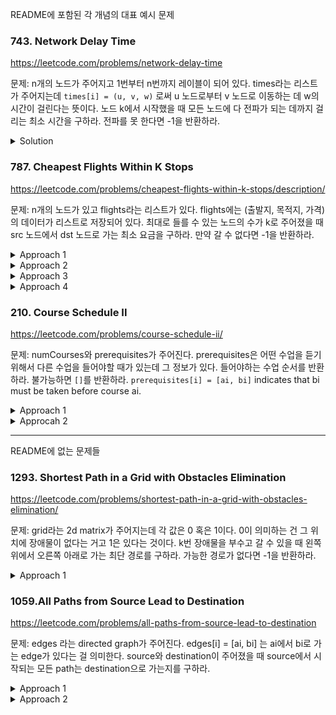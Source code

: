 README에 포함된 각 개념의 대표 예시 문제



### 743. Network Delay Time

https://leetcode.com/problems/network-delay-time

문제: n개의 노드가 주어지고 1번부터 n번까지 레이블이 되어 있다. times라는 리스트가 주어지는데 `times[i] = (u, v, w)` 로써 u 노드로부터 v 노드로 이동하는 데 w의 시간이 걸린다는 뜻이다. 노드 k에서 시작했을 때 모든 노드에 다 전파가 되는 데까지 걸리는 최소 시간을 구하라. 전파를 못 한다면 -1을 반환하라.


<details><summary>Solution</summary>

Dijkstra's Algorithm 문제이다. source는 k가 되고 k로부터 각각 노드까지의 최소 거리를 구한 후 그 max를 구하면 된다.

```py
class Solution:
    def networkDelayTime(self, times: List[List[int]], n: int, k: int) -> int:
        # Dijkstra's Algorithm으로 source로부터의 최소 cost를 다 구하고 그것들의 max를 구한다.
        d = {}  # key: destination, value: distance, 만약 path가 필요하다면 (distance, previous) 이렇게 넣으면 된다.
        for i in range(n):
            d[i+1] = math.inf
        d[k] = 0

        adj_list = [[] for _ in range(n+1)]  # (dest, cost)
        for time in times:
            src, dest, cost = time
            adj_list[src].append((dest, cost))

        heap = [(0, k, k)]  # (distance, dest, src)
        
        while True:
            next_cost, next_vertex, prev_vertex = heapq.heappop(heap)
            for dest, cost in adj_list[next_vertex]:
                if d[dest] <= d[next_vertex] + cost:
                    continue
                d[dest] = d[next_vertex] + cost
                heapq.heappush(heap, (cost, dest, next_vertex))
            if len(heap) == 0:
                break

        res = max(map(lambda x: d[x], d))
        return res if res != math.inf else -1
```

</details>




### 787. Cheapest Flights Within K Stops

https://leetcode.com/problems/cheapest-flights-within-k-stops/description/
    
문제: n개의 노드가 있고 flights라는 리스트가 있다. flights에는 (출발지, 목적지, 가격) 의 데이터가 리스트로 저장되어 있다. 최대로 들를 수 있는 노드의 수가 k로 주어졌을 때 src 노드에서 dst 노드로 가는 최소 요금을 구하라. 만약 갈 수 없다면 -1을 반환하라.


<details><summary>Approach 1</summary>

BFS

queue를 사용해서 (node, price, stops)를 저장하면서 찾을 수 있다. stops가 k보다 작으면 k += 1 하면서 iterate한다.     
stops == k 인 경우는 k번을 다 쓴 거니까 그 때 목적지 노드가 dst라면 `res = min(res, price + cost_from_node_to_dst)` 로 업데이트하고 queue에는 데이터를 넣지 않는다.    
TLE 에러 발생.   

근데 optimize해서 O(EK) / O(V^2 + VK) 로 풀 수는 있다. (node, price, stops)를 넣는 게 아니라 k번 iterate하도록 한다.    
그리고 distances 라는 딕셔너리에 (node, stops) 로 stops만큼 갔을 때의 node까지 최소 거리를 저장한다.    
어떤 stop의 iteration에서 한 노드에 여러 edge가 접근할 수 있다. 그때 가장 최솟값을 구하기 위해서 (node, stops+1)에 대해 계속 참조하면서 업데이트해야한다.    


```python
    def findCheapestPrice(self, n: int, flights: List[List[int]], src: int, dst: int, k: int) -> int:
        # todo: adj_matrix 만들기

        queue = deque()
        while queue and stops < k + 1:
            # Iterate on current level
            length = len(bfsQ)
            for _ in range(length):
                node = queue.popleft()
                
                # Loop over neighbors of popped node
                for nei in range(n):
                    if adj_matrix[node][nei] > 0:
                        dU = distances.get((node, stops), float("inf"))  # 이 값은 항상 있다. 이전 iteration에서 만든 값이다.
                        dV = distances.get((nei, stops + 1), float("inf"))  # 아직 unreached 상태라면 inf일테다. 있다면 다른 노드에서 간 결과인데 그거랑 비교하는 것이다.
                        wUV = adj_matrix[node][nei]
                        
                        if dU + wUV < dV:
                            distances[nei, stops + 1] = dU + wUV
                            queue.append(nei)
```


```py
# 내 BFS 솔루션: memory limit exceeded. 
# 노드들이 서로 다 연결되어 있다면 (worst case) 각 iteration마다 V개의 값이 queue에 들어갈 것이다. 이는 exponential하게 증가하므로 k^V의 space를 갖는다.
# visited 라는 set을 만들어서 하나의 path에서 중복된 vertex 방문을 막게 해봤는데 deepcopy를 사용하기 때문에 TLE가 난다.
    def findCheapestPrice(self, n: int, flights: List[List[int]], src: int, dst: int, k: int) -> int:
        adj_list = [[] for _ in range(n)]  # index: src, element: (dst, weight)
        for _src, _dst, _price in flights:
            adj_list[_src].append((_dst, _price))

        queue = deque([(src, 0, -1)])  # (current vertex, price sum, stops to get to this vertex)
        res = math.inf
        
        while queue:
            cur_vertex, price_sum, count = queue.popleft()
            for next_vertex, weight in adj_list[cur_vertex]:
                if next_vertex == dst:
                    res = min(res, price_sum + weight)
                    continue
                if count + 1 >= k:
                    continue
                queue.append((next_vertex, price_sum + weight, count+1))
            
        if res != math.inf:
            return res
        return -1
```

BFS를 할 때 모든 path를 다 탐색할 필요는 없다.    
dist라는 리스트를 만들어서 각 vertex까지 가는 최소의 total cost를 저장한다. 처음에는 inf로 초기화되어 있다.    
BFS가 늘어나면서 stops는 같거나 증가하게 되는데 total cost가 이전보다 늘어난다면 이후 path는 탐색하지 않아도 된다.   
해당 조건을 추가한 BFS로 하면 빠르다. Approach 2에 simple Dijkstra 가 이 방법이다.   
Further traversal을 하지 않아도 될 상황을 최대한 정교하게 생각하자.

</details>

<details><summary>Approach 2</summary>

Dijkstra's algorithm     

이 문제에서 주의해야할 점은 어떤 노드에 방문했을 때 전에 계산된 cost보다 더 높아도 지금의 count가 낮다면 둘 다 정답 후보가 된다는 것이다.    
예를 들어 노드 A에 5번 거쳐서 100의 price가 들었는데 이번 작업에서 2번 거쳐서 150의 price가 들었다고 하더라도 이 (A, 150, 2) 의 값도 유지해야한다.   
(A, 150, 2)가 (A, 100, 5)보다 더 낮은 가격으로 갈 순 없겠지만 최대로 도달할 수 있는 거리에서 차이가 난다.   
k가 5라면 (A, 100, 5)의 경우는 거기서 break를 해버리기 때문에 unreachable로 판단할 수 있다.   

`costs = [math.inf for _ in range(n)]`, `stops = [math.inf for _ in range(n)`으로 초기화시킨다. 각 vertex로 가는 cost/stops의 최솟값인가?    
minheap에 처음에 (cost, stops, node) = (0, 0, src) 를 넣는다.   
heappop을 하고 neighboring edges를 보면서 cost가 기존의 cost보다 작은지 확인한다.    
cost가 더 작다면 costs[node]와 stops[node] 를 업데이트한 후에 heap에 넣는다. cost가 작지 않더라도 stops가 더 작다면 heap에 넣는다.   
즉, cost가 더 작거나 stops가 더 작을 때 heap에 넣어주는 것이다.   

최소 cost가 되거나 최소 stops가 되면 candidate으로 보는 거 같은데, 적당히 작은 cost에 적당히 작은 stop이 candidate가 될 수도 있지 않을까? 정확히 구현은 안 해봐서 모르겠다. 
그렇다고 다 넣어버리면 너무 비효율적일 것 같고.

- Time Complexity: O(V^2logV)
- Space Complexity: O(V^2) adj_matrix



Simple Dijkstra => 이거 그냥 BFS 아냐?

- dist 값을 inf로 초기화하고 dist[src]만 0으로 한다. adj_list도 만들어놓는다.
- queue에 (stops, cur_node, price)를 넣는다. 초기에는 (0, src, 0)이 들어갈 것이다.
- while queue 조건동안 queue를 pop하면서 반복한다. stops가 k+1보다 크면 그 이후에 queue에 들어간 값은 다 k+1보다 크므로 break한다.
- cur_node에서 reachable한 node들의 dist를 확인해서 업데이트할 수 있는지 확인한다. `dist[reachable] > dist[cur_node] + price` 라면 거기로 갈 수 있는 거니까 업데이트하고 queue에 추가한다. (안 가는 거에 대한 건 저장을 안 해도 되나? 굳이 안 줄여도 될 수도 있잖아.)
- break가 되거나 queue가 비어서 loop를 빠져나오면 그 결과를 반환한다.



```python
    def findCheapestPrice(self, n: int, flights: List[List[int]], src: int, dst: int, k: int) -> int:
        adj_list = [[] for _ in range(n)]
        for _from, _to, _price in flights:
            adj_list[_from].append((_to, _price))
        dist = [math.inf] * n
        dist[src] = 0
        queue = deque([(0, src, 0)])  # stops, node, price

        while queue:
            stops, cur, price = queue.popleft()
            if stops > k:
                break
            for _to, _price in adj_list[cur]:
                if dist[_to] <= price + _price:
                    continue
                dist[_to] = price + _price
                queue.append((stops+1, _to, dist[_to]))

        return -1 if dist[dst] == math.inf else dist[dst]
```



</details>


<details><summary>Approach 3</summary>

Bellman Ford's Algorithm  

k번 iterate하면 k 번 hop했을 때의 결과를 알 수 있다.   
- dist list를 만들어서 source 빼고 inf로 초기화한다.   
- 전체 edge를 k+1번 iterate하면서 dist를 업데이트한다. 
- edge에서 from vertex의 distance가 inf라면 아직 시작을 못 하는 상태니까 넘어간다. from vertex가 inf가 아니면 여기에 k+1 이내로 도달할 수 있다는 것이므로 그 상태에서 to_index의 distance 값을 체크한다. 더 줄일 수 있으면 줄이고 없으면 무시한다.
- k+1번 iterate한 뒤에 dist[target] 값을 반환한다.

Bellman Ford 알고리즘은 기본적으로 dp이다. dp(k)를 구하기 위한 bottom up 방식이라고 생각하면 되겠다.    

```
dp(i): i번 iterate가 가능할 때 src에서 dst까지 가는 데 필요한 최소 비용
dp(i) = dp(i-1)의 상황에서 각 노드에서 한 번씩 주변을 업데이트 했을 때의 비용. 기준 노드에서 모든 edge를 탐색해서 기준노드의 cost + edge cost 값이 도착지의 cost보다 작다면 도착지의 cost를 업데이트한다.
```



```python
dist = [math.inf] * n
dist[src] = 0
for _ in range(k+1):
    next_dist = copy.deepcopy(dist)  # deepcopy를 해야한다. 안 그러면 edge iterate하면서 dist[_from] 값이 바뀔 수 있다.
    for _from, _to, _price in flights:
        if dist[_from] == math.inf:
            continue
        next_dist[_to] = min(next_dist[_to], dist[_from] + _price)  # 여기서 min의 first parameter는 dist가 아니라 next_dist가 되어야한다.
    dist = next_dist
if dist[dst] == math.inf:
    return -1
return dist[dst]
```
    

    
Time Complexity: O((V+E)*K), Space Complexity: O(V)

Bellman Ford는 각 iteration마다 한 번의 전체 이동을 하면서 dist를 업데이트하는 것이다. 그래서 iteration이 k+1번 일어난다.   
Dijkstra는 queue를 이용해서 stop이 점차 늘어난다.
    


</details>


<details><summary>Approach 4</summary>

SPFA 알고리즘    

Bellman Ford를 최적화시킨 알고리즘 => iteration마다 모든 edge를 탐색하는 게 아니라 영향을 줄 수 있는 edge만 저장해서 탐색한다.



```py
    def findCheapestPrice(self, n: int, flights: List[List[int]], src: int, dst: int, k: int) -> int:
        adj_list = [[] for _ in range(n)]  # index: from vertex, element: (to vertex, price)
        for _src, _dst, _price in flights:
            adj_list[_src].append((_dst, _price))

        distances = [math.inf for _ in range(n)]
        distances[src] = 0

        cur_list = [src]

        for _ in range(k+1):
            new_distances = copy.deepcopy(distances)
            next_list = []
            for cur in cur_list:
                for _dst, _price in adj_list[cur]:
                    if new_distances[_dst] <= distances[cur] + _price:
                        continue
                    new_distances[_dst] = distances[cur] + _price
                    next_list.append(_dst)
            distances = new_distances
            cur_list = next_list
        
        if distances[dst] == math.inf:
            return -1
        return distances[dst]
```

</details>









### 210. Course Schedule II

https://leetcode.com/problems/course-schedule-ii/

문제: numCourses와 prerequisites가 주어진다. prerequisites은 어떤 수업을 듣기 위해서 다른 수업을 들어야할 때가 있는데 그 정보가 있다. 들어야하는 수업 순서를 반환하라. 불가능하면 `[]`를 반환하라. `prerequisites[i] = [ai, bi]` indicates that bi must be taken before course ai.




<details><summary>Approach 1</summary>

Kahn's Algorithm

```py
    def findOrder(self, n: int, courses: List[List[int]]) -> List[int]:
        ordered_courses = []
        
        in_degrees = [0] * n  # in_degree[i] indicates the number of required courses to take course i
        adj_list = defaultdict(list)
        for next_course, required_course in courses:
            adj_list[required_course].append(next_course)
            in_degrees[next_course] += 1
        
        queue = deque()
        for i in range(n):
            if in_degrees[i] == 0:
                queue.append(i)
        
        while queue:
            cur = queue.popleft()
            ordered_courses.append(cur)

            for next_course in adj_list[cur]:
                in_degrees[next_course] -= 1
                if in_degrees[next_course] == 0:
                    queue.append(next_course)
        
        if len(ordered_courses) == n:
            return ordered_courses
        return []
```

Time: O(V+E), Space: O(V+E)이다.

</details>


<details><summary>Approcah 2</summary>

white, gray, black coloring을 이용한 DFS로도 풀 수 있다.

- adjacency list를 만들고 모든 vertex를 white 상태로 저장하고 시작한다.   
- 어떤 하나의 vertex부터 DFS를 한다.   
- DFS를 진행하면서 방문하는 vertex는 gray 상태로 바꾸면서 진행한다.   
- 어떤 gray vertex에서 더 이상 outbound가 없다면 그 course에 dependent한 게 없기 때문에 가장 나중에 들어야하는 course일 것이다. 그럼 그 vertex는 black으로 바꾸고 결과 stack에 추가한다.   
- 이후에 black vertex는 이미 처리가 됐으므로 없는 vertex라고 생각하면 된다. 즉, 어떤 gray vertex의 outbound가 black만 있다면 outbound가 없다고 생각하면 되므로 stack에 추가한다.   
- gray vertex의 outbound에 gray vertex가 있다면 cycle이 있는 것이기 때문에 순서를 정할 수가 없는 graph이다.   

Time: O(V+E), Space: O(V+E)이다.


</details>






---






README에 없는 문제들




### 1293. Shortest Path in a Grid with Obstacles Elimination

https://leetcode.com/problems/shortest-path-in-a-grid-with-obstacles-elimination/

문제: grid라는 2d matrix가 주어지는데 각 값은 0 혹은 1이다. 0이 의미하는 건 그 위치에 장애물이 없다는 거고 1은 있다는 것이다. k번 장애물을 부수고 갈 수 있을 때 왼쪽 위에서 오른쪽 아래로 가는 최단 경로를 구하라. 가능한 경로가 없다면 -1을 반환하라.

<details><summary>Approach 1</summary>

BFS

최적화된 BFS가 필요하다. BFS에서 상태를 deepcopy 해서 넘기는 건 웬만하면 틀렸다고 생각하자.    

처음에는 queue를 두고 각 element는 (row, col, remained, visited) 을 넣었다.    
그러고는 매 iteration마다 모든 방향을 탐색한 뒤에 이동 가능하면 visited을 deepcopy하고 큐에 추가했다.    
(next_row, next_col) 이 목적지라면 len(visited)-1 만큼 이동한 것이다.    
그런데 이렇게 하면 동작은 하는데 TLE 제한에 걸린다.      

보완된 BFS     
loc_to_remained_and_steps 라는 dict를 정의해서 key는 (row, col), value는 (remained, steps)로 둔다.    
next location을 탐색할 때 `if (next_remained <= _remained and next_steps >= _steps) for any _remained, _steps in loc_to_remained_and_steps[(next_row, next_col)]` 이라면 이미 방문한 방법보다 무조건 비효율적일 수 밖에 없으므로 더 탐색을 하지 않아도 된다.    
즉, visited라는 상태를 복사해가는 대신 모든 case를 안고 가는데, 비효율적일 case는 버리고 가는 방식이다. 

그리고 k 값이 Manhattan distance보다 크다면 최단 거리로 갈 수 있으므로 그런 case를 처음에 처리하는 것도 도움이 된다. => 시간 확 줄었다.  

k 개의 다른 state를 가질 수 있기 때문에 각 노드마다 at most k번 방문한다. 
- Time Complexity: O(NK)
- Space Complexity: O(NK) 


약간 787. Cheapest Flights Within K Stops 의 simple Dijkstra 방식과 비슷해보인다? 상태를 deepcopy해가는 BFS가 실패한 것도 동일하고.   
787하고 다른 점은, 787의 경우는 stops 수만 고려하면 되어서 stops 수를 1부터 시작하여 bottom up을 할 수 있었다. 그래서 dp의 memo롤 1d로 만들 수 있었다.   
지금의 경우는 stops 수에 더해서 부술 수 있는 수까지 고려해야한다. 그러면 stops & remained 2d를 만들어야하는데 지금 위 solution이 이 방식인 것이었다.


```py
    def shortestPath(self, grid: List[List[int]], k: int) -> int:
        m, n = len(grid), len(grid[0])
        directions = [(1, 0), (0, 1), (-1, 0), (0, -1)]
        queue = deque([(0, 0, 0, k)])  # row, col, steps, remained
        
        if m == 1 and n == 1:
            return 0
        
        if k >= (m + n - 2):
            # if k is greater than or equal to Manhattan distance, return the minimum
            return m + n - 2

        """
        loc_to_remained_and_steps 변수
        key: (row, col), value: (remained, steps)
        탐색하다가 (next_row, next_col)이 loc_to_remained_and_steps 안에
          - 없으면 새로 넣는다.
          - 있고 지금 계산하는 상태가 갖고 있는 remained, steps가 loc_to_remained에 있는 어떤 데이터의 remained 보다 작고 steps도 많다면 더 비효율적으로 접근하는 것이기 때문에 멈춘다.
          - 아니라면 큐에 넣고 이후 작업을 계속 진행한다.
        """
        loc_to_remained_and_steps = defaultdict(list)
        loc_to_remained_and_steps[(0, 0)].append((k, 0))

        res = math.inf

        while queue:
            cur_row, cur_col, cur_steps, cur_remained = queue.popleft()

            for d_row, d_col in directions:
                next_row, next_col, next_remained = cur_row + d_row, cur_col + d_col, cur_remained

                if not (0 <= next_row < m and 0<= next_col < n):
                    # out of index
                    continue
                
                if grid[next_row][next_col] == 1:
                    # if encountered a block, reduce next_remained variable
                    next_remained = cur_remained - 1
                
                if next_remained < 0:
                    # cannot break block
                    continue
                
                if next_row == m-1 and next_col == n-1:
                    # arrived the target
                    res = min(res, cur_steps + 1)
                    continue
                
                is_visited = False
                for _remained, _steps in loc_to_remained_and_steps[(next_row, next_col)]:
                    if next_remained <= _remained and cur_steps+1 >= _steps:
                        # previously visited in a more effective way => do not have to do further operations
                        is_visited = True
                        break
                if is_visited:
                    continue
                    
                queue.append((next_row, next_col, cur_steps + 1, next_remained))
                loc_to_remained_and_steps[(next_row, next_col)].append((next_remained, cur_steps+1))

        if res == math.inf:
            return -1
        return res
```

A* algorithm도 있다는데 이건 우선 skip

</details>










### 1059.All Paths from Source Lead to Destination

https://leetcode.com/problems/all-paths-from-source-lead-to-destination

문제: edges 라는 directed graph가 주어진다. edges[i] = [ai, bi] 는 ai에서 bi로 가는 edge가 있다는 걸 의미한다. source와 destination이 주어졌을 때 source에서 시작되는 모든 path는 destination으로 가는지를 구하라.


<details><summary>Approach 1</summary>

내 처음 solution => TLE    
DFS를 사용하면 모든 path를 탐색할 수 있다. 하나의 일련의 recursion은 path를 만들게 된다.   
recursion을 하면서 visited 변수를 사용해서 다음 노드가 visited 안에 있다면 이건 destination으로 못 가고 cycle이 생긴다는 뜻이므로 return false 한다.   
recursion을 하면서 현재의 노드에서 더 이상 갈 곳이 없다면 현재 노드가 destination인지 확인하고 return true/false 한다.   



dfs를 사용했다.

```py
    def leadsToDestination(self, n: int, edges: List[List[int]], source: int, destination: int) -> bool:
        adj_list = defaultdict(list)
        for _s, _d in edges:
            adj_list[_s].append(_d)
        
        if len(adj_list[source]) == 0:
            return source == destination
        
        def helper(cur, visited):
            if len(adj_list[cur]) == 0:
                return cur == destination

            visited.add(cur)
            for next_node in adj_list[cur]:
                if next_node in visited:
                    return False
                if not helper(next_node, visited):
                    return False  # 여기서 early return을 안 하고 all(helper_results) 로 하면 속도가 느려진다.
            visited.remove(cur)
            return True

        return helper(source, set())  # 또 set 하는 것 보다는 is_visited dict를 만들어서 각 vertex마다 true/false를 갖게 하는 게 낫겠다.
```

TLE 실패

</details>


<details><summary>Approach 2</summary>

동일한 컨셉인데 visited set의 add/remove 대신 coloring을 사용했다.   
DFS를 하면서 white, gray, black 세 가지의 색으로 상태를 칠한다.    

- 처음에 모든 노드는 white 상태이다.
- DFS를 하면서 지금 지나는 노드는 gray로 칠한다.
- 어떤 노드에서 edge가 없다면 destination인지 아닌지 체크를 한다. destination이라면 true, 아니면 false를 반환한다.
- 어떤 노드에서 자기의 edge들에 대해 탐색이 모두 true로 끝나면 자기 노드를 black으로 칠하고 return true한다. 아래 recursion에서도 black으로 칠하고 올라왔을 것이다.
- 탐색을 하다가 black을 만나면 true를 반환한다. 그 노드에서는 이미 모두 destination으로 갔다는 걸 알기 때문이다. => 일종의 subproblem 느낌도 있네.
- 탐색을 하다가 gray를 만나면 false를 반환한다. cycle이 생겼다는 뜻이기 때문이다.



```py

class Solution:
    GRAY = 1
    BLACK = 2

    def leadsToDestination(self, n: int, edges: List[List[int]], source: int, destination: int) -> bool:
        graph = self.buildDigraph(n, edges)
        return self.leadsToDest(graph, source, destination, [None] * n)
        
    def leadsToDest(self, graph, node, dest, states):
        
        # If the state is GRAY, this is a backward edge and hence, it creates a Loop.
        if states[node] != None:
            return states[node] == Solution.BLACK
        
        # If this is a leaf node, it should be equal to the destination.
        if len(graph[node]) == 0:
            return node == dest
        
        # Now, we are processing this node. So we mark it as GRAY.
        states[node] = Solution.GRAY
        
        for next_node in graph[node]:
            
            # If we get a `false` from any recursive call on the neighbors, we short circuit and return from there.
            if not self.leadsToDest(graph, next_node, dest, states):
                return False
        
        # Recursive processing done for the node. We mark it BLACK.
        states[node] = Solution.BLACK
        return True
        
    def buildDigraph(self, n, edges):
        graph = [[] for _ in range(n)]
        
        for edge in edges:
            graph[edge[0]].append(edge[1])
            
        return graph   
```

time: O(V), space: O(V+E)

일반적인 DFS는 O(V+E)의 시간 복잡도를 갖는다. 모든 vertex끼리 연결되어 있는 경우 E는 (V^2)이다.    
하지만 이 solution에서는 cycle detection을 pruning and backtracking 로 하기 때문에 O(V)에 할 수 있다.

</details>


